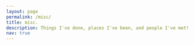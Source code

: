 ```yaml
---
layout: page
permalink: /misc/
title: misc.
description: Things I've done, places I've been, and people I've met!
nav: true
---
```


